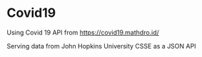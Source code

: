 # Covid19

Using Covid 19 API from https://covid19.mathdro.id/

Serving data from John Hopkins University CSSE as a JSON API

